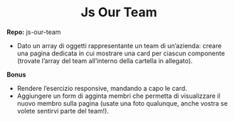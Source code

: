 <h1 align="center">Js Our Team</h1>

<b>Repo:</b> js-our-team <br>

- Dato un array di oggetti rappresentante un team di un’azienda: creare una pagina dedicata in cui mostrare una card per ciascun componente (trovate l’array del team all’interno della cartella in allegato).<br>

<b>Bonus</b><br>
- Rendere l’esercizio responsive, mandando a capo le card.<br>
- Aggiungere un form di agginta membri che permetta di visualizzare il nuovo membro sulla pagina (usate una foto qualunque, anche vostra se volete sentirvi parte del team!).
